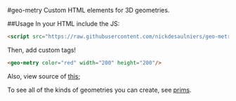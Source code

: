 #geo-metry
Custom HTML elements for 3D geometries.

##Usage
In your HTML include the JS:

```html
<script src="https://raw.githubusercontent.com/nickdesaulniers/geo-metry/master/build/3d-tags.min.js"></script>
```

Then, add custom tags!
```html
<geo-metry color="red" width="200" height="200"/>
```

Also, view source of [this](http://nickdesaulniers.github.io/geo-metry/test/);

To see all of the kinds of geometries you can create, see [prims](https://github.com/nickdesaulniers/prims#examples).
